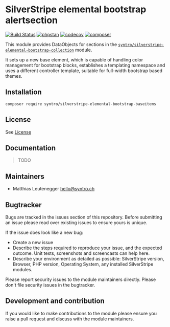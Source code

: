 # SilverStripe elemental bootstrap alertsection

[![Build Status](https://travis-ci.com/syntro-opensource/silverstripe-elemental-bootstrap-baseitems.svg?branch=master)](https://travis-ci.com/syntro-opensource/silverstripe-elemental-bootstrap-baseitems)
[![phpstan](https://img.shields.io/badge/PHPStan-enabled-success)](https://github.com/phpstan/phpstan)
[![codecov](https://codecov.io/gh/syntro-opensource/silverstripe-elemental-bootstrap-baseitems/branch/master/graph/badge.svg)](https://codecov.io/gh/syntro-opensource/silverstripe-elemental-bootstrap-baseitems)
[![composer](https://img.shields.io/packagist/dt/syntro/silverstripe-elemental-bootstrap-baseitems?color=success&logo=composer)](https://packagist.org/packages/syntro/silverstripe-elemental-bootstrap-baseitems)


This module provides DataObjects for sections in the
[`syntro/silverstripe-elemental-bootstrap-collection`](https://github.com/syntro-opensource/silverstripe-elemental-bootstrap-collection) module.

It sets up a new base element, which is capable of handling color management
for bootstrap blocks, establishes a templating namespace and uses a different
controller template, suitable for full-width bootstrap based themes.


## Installation

```
composer require syntro/silverstripe-elemental-bootstrap-baseitems
```


## License
See [License](license.md)

## Documentation
> TODO

<!-- ## Example configuration (optional)
If your module makes use of the config API in SilverStripe it's a good idea to provide an example config
 here that will get the module working out of the box and expose the user to the possible configuration options.

Provide a yaml code example where possible.

```yaml

Page:
  config_option: true
  another_config:
    - item1
    - item2

``` -->

## Maintainers
 * Matthias Leutenegger <hello@syntro.ch>

## Bugtracker
Bugs are tracked in the issues section of this repository. Before submitting an issue please read over
existing issues to ensure yours is unique.

If the issue does look like a new bug:

 - Create a new issue
 - Describe the steps required to reproduce your issue, and the expected outcome. Unit tests, screenshots
 and screencasts can help here.
 - Describe your environment as detailed as possible: SilverStripe version, Browser, PHP version,
 Operating System, any installed SilverStripe modules.

Please report security issues to the module maintainers directly. Please don't file security issues in the bugtracker.

## Development and contribution
If you would like to make contributions to the module please ensure you raise a pull request and discuss with the module maintainers.
